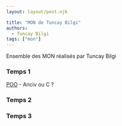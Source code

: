 ```yaml
---
layout: layout/post.njk

title: "MON de Tuncay Bilgi"
authors:
  - Tuncay Bilgi
tags: ["mon"]
---
```


<!-- début résumé -->

Ensemble des MON réalisés par Tuncay Bilgi



<!-- fin résumé -->


### Temps 1
[POO](./MON/POO) - Anciv ou C ?

### Temps 2

### Temps 3